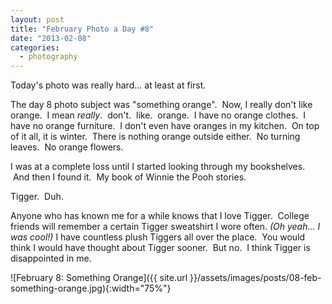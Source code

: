 ```yaml
---
layout: post
title: "February Photo a Day #8"
date: "2013-02-08"
categories:
  - photography
---
```


Today's photo was really hard... at least at first.

The day 8 photo subject was "something orange".  Now, I really don't like orange.  I mean _really_.  don't.  like.  orange.  I have no orange clothes.  I have no orange furniture.  I don't even have oranges in my kitchen.  On top of it all, it is winter.  There is nothing orange outside either.  No turning leaves.  No orange flowers.

I was at a complete loss until I started looking through my bookshelves.  And then I found it.  My book of Winnie the Pooh stories.

Tigger.  Duh.

Anyone who has known me for a while knows that I love Tigger.  College friends will remember a certain Tigger sweatshirt I wore often. _(Oh yeah... I was cool!)_ I have countless plush Tiggers all over the place.  You would think I would have thought about Tigger sooner.  But no.  I think Tigger is disappointed in me.

![February 8: Something Orange]({{ site.url }}/assets/images/posts/08-feb-something-orange.jpg){:width="75%"}
